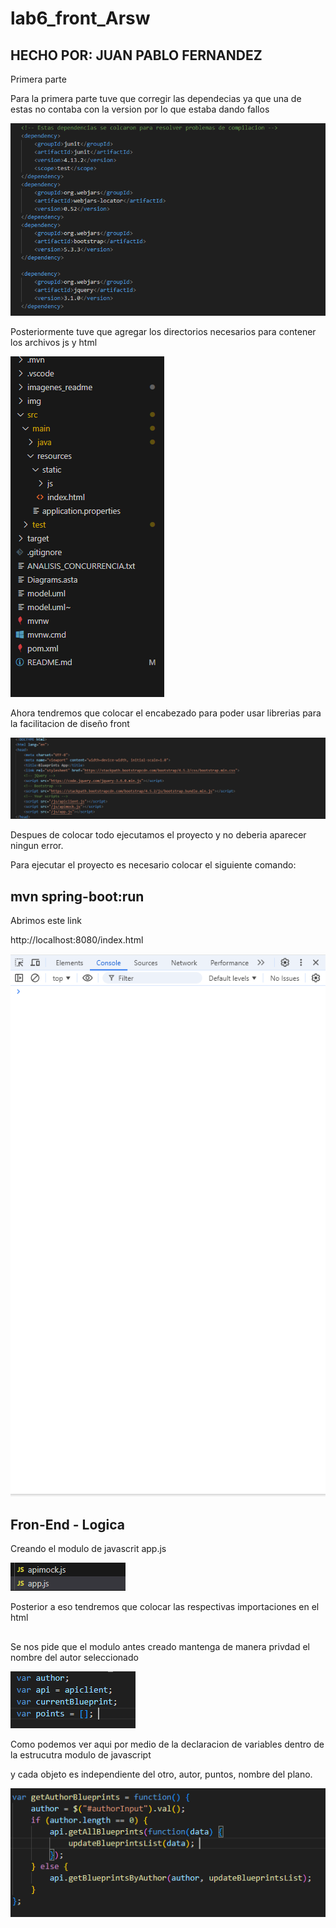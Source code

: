 # lab6_front_Arsw

## HECHO POR: JUAN PABLO FERNANDEZ

Primera parte 

Para la primera parte tuve que corregir las dependecias ya que una de estas no contaba con la version por lo que estaba dando fallos

![Diagrama del sistema](/imagenes_readme/dependencias.png)

Posteriormente tuve que agregar los directorios necesarios para contener los archivos js y html

![Diagrama del sistema](/imagenes_readme/directorios.png)

Ahora tendremos que colocar el encabezado para poder usar librerias para la facilitacion de diseño front

![A](/imagenes_readme/encabezado.png)

Despues de colocar todo ejecutamos el proyecto y no deberia aparecer ningun error. 

Para ejecutar el proyecto es necesario colocar el siguiente comando:

## mvn spring-boot:run


Abrimos este link

http://localhost:8080/index.html

![A](/imagenes_readme/Errores%20en%20terminal.png)



## Fron-End - Logica

Creando el modulo de javascrit app.js

![A](/imagenes_readme/modulos.png)

Posterior a eso tendremos que colocar las respectivas importaciones en el html 

 ## <script src="js/apimock.js"></script>
 ## <script src="js/app.js"></script>

 Se nos pide que el modulo antes creado mantenga de manera privdad el nombre del autor seleccionado 

![A](/imagenes_readme/variables.PNG)

Como podemos ver aqui por medio de la declaracion de variables dentro de la estrucutra modulo de javascript

y cada objeto es independiente del otro, autor, puntos, nombre del plano.


![alt text](image-1.png)
